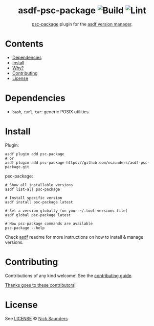 <div align="center">

# asdf-psc-package ![Build](https://github.com/nsaunders/asdf-psc-package/workflows/Build/badge.svg) ![Lint](https://github.com/nsaunders/asdf-psc-package/workflows/Lint/badge.svg)

[psc-package](https://psc-package.readthedocs.io) plugin for the [asdf version manager](https://asdf-vm.com).

</div>

# Contents

- [Dependencies](#dependencies)
- [Install](#install)
- [Why?](#why)
- [Contributing](#contributing)
- [License](#license)

# Dependencies

- `bash`, `curl`, `tar`: generic POSIX utilities.

# Install

Plugin:

```shell
asdf plugin add psc-package
# or
asdf plugin add psc-package https://github.com/nsaunders/asdf-psc-package.git
```

psc-package:

```shell
# Show all installable versions
asdf list-all psc-package

# Install specific version
asdf install psc-package latest

# Set a version globally (on your ~/.tool-versions file)
asdf global psc-package latest

# Now psc-package commands are available
psc-package --help
```

Check [asdf](https://github.com/asdf-vm/asdf) readme for more instructions on how to
install & manage versions.

# Contributing

Contributions of any kind welcome! See the [contributing guide](contributing.md).

[Thanks goes to these contributors](https://github.com/nsaunders/asdf-psc-package/graphs/contributors)!

# License

See [LICENSE](LICENSE) © [Nick Saunders](https://github.com/nsaunders/)
